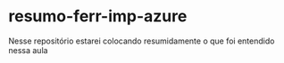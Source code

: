 # resumo-ferr-imp-azure
Nesse repositório estarei colocando resumidamente o que foi entendido nessa aula

